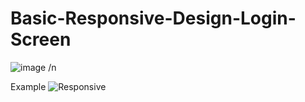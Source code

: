 # Basic-Responsive-Design-Login-Screen
![image](https://user-images.githubusercontent.com/87430770/176758924-d6a49b33-7abd-4cf5-8ed8-8a36f4115afb.png) /n


Example
![Responsive](https://user-images.githubusercontent.com/87430770/176761432-7a301d40-e7bf-428b-8408-e0b4566e7505.gif)
